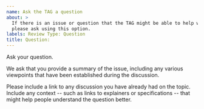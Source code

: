 ```yaml
---
name: Ask the TAG a question
about: >
  If there is an issue or question that the TAG might be able to help with,
  please ask using this option.
labels: Review Type: Question
title: Question:
---
```


Ask your question.

We ask that you provide a summary of the issue, including any various viewpoints that have been established during the discussion.

Please include a link to any discussion you have already had on the topic.  Include any context -- such as links to explainers or specifications -- that might help people understand the question better.
